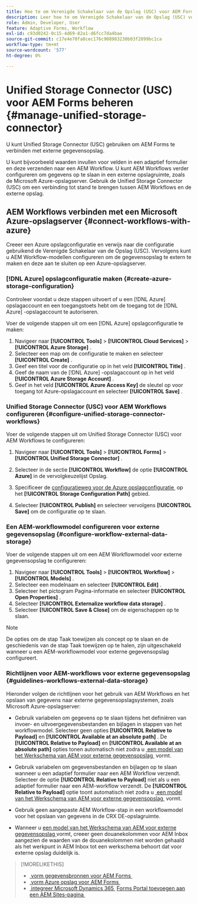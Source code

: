```yaml
---
title: Hoe te om Verenigde Schakelaar van de Opslag (USC) voor AEM Forms te vormen?
description: Leer hoe te om Verenigde Schakelaar van de Opslag (USC) voor AEM Forms te beheren. Gebruik de Unified Storage Connector (USC) om AEM Forms te verbinden met externe gegevensopslag.
role: Admin, Developer, User
feature: Adaptive Forms, Workflow
exl-id: c93d0242-0c15-4d69-82a1-d6fcc7da4bae
source-git-commit: c17e4e70fa8cec176c908983230b03f2899bc1ca
workflow-type: tm+mt
source-wordcount: '577'
ht-degree: 0%

---
```


# Unified Storage Connector (USC) voor AEM Forms beheren {#manage-unified-storage-connector}

U kunt Unified Storage Connector (USC) gebruiken om AEM Forms te verbinden met externe gegevensopslag.

U kunt bijvoorbeeld waarden invullen voor velden in een adaptief formulier en deze verzenden naar een AEM Workflow. U kunt AEM Workflows verder configureren om gegevens op te slaan in een externe opslagruimte, zoals de Microsoft Azure-opslagserver. Gebruik de Unified Storage Connector (USC) om een verbinding tot stand te brengen tussen AEM Workflows en de externe opslag.

## AEM Workflows verbinden met een Microsoft Azure-opslagserver {#connect-workflows-with-azure}

Creeer een Azure opslagconfiguratie en verwijs naar die configuratie gebruikend de Verenigde Schakelaar van de Opslag (USC). Vervolgens kunt u AEM Workflow-modellen configureren om de gegevensopslag te extern te maken en deze aan te sluiten op een Azure-opslagserver.

### [!DNL Azure] opslagconfiguratie maken {#create-azure-storage-configuration}

Controleer voordat u deze stappen uitvoert of u een [!DNL Azure] opslagaccount en een toegangstoets hebt om de toegang tot de [!DNL Azure] -opslagaccount te autoriseren.

Voer de volgende stappen uit om een [!DNL Azure] opslagconfiguratie te maken:

1. Navigeer naar **[!UICONTROL Tools]** > **[!UICONTROL Cloud Services]** > **[!UICONTROL Azure Storage]** .
1. Selecteer een map om de configuratie te maken en selecteer **[!UICONTROL Create]** .
1. Geef een titel voor de configuratie op in het veld **[!UICONTROL Title]** .
1. Geef de naam van de [!DNL Azure] -opslagaccount op in het veld **[!UICONTROL Azure Storage Account]** .
1. Geef in het veld **[!UICONTROL Azure Access Key]** de sleutel op voor toegang tot Azure-opslagaccount en selecteer **[!UICONTROL Save]** .

### Unified Storage Connector (USC) voor AEM Workflows configureren {#configure-unified-storage-connector-workflows}

Voer de volgende stappen uit om Unified Storage Connector (USC) voor AEM Workflows te configureren:

1. Navigeer naar **[!UICONTROL Tools]** > **[!UICONTROL Forms]** > **[!UICONTROL Unified Storage Connector]** .

1. Selecteer in de sectie **[!UICONTROL Workflow]** de optie **[!UICONTROL Azure]** in de vervolgkeuzelijst Opslag.
1. Specificeer de [&#x200B; configuratieweg voor de Azure opslagconfiguratie &#x200B;](#create-azure-storage-configuration) op het **[!UICONTROL Storage Configuration Path]** gebied.
1. Selecteer **[!UICONTROL Publish]** en selecteer vervolgens **[!UICONTROL Save]** om de configuratie op te slaan.

### Een AEM-workflowmodel configureren voor externe gegevensopslag {#configure-workflow-external-data-storage}

Voer de volgende stappen uit om een AEM Workflowmodel voor externe gegevensopslag te configureren:

1. Navigeer naar **[!UICONTROL Tools]** > **[!UICONTROL Workflow]** > **[!UICONTROL Models]** .
1. Selecteer een modelnaam en selecteer **[!UICONTROL Edit]** .
1. Selecteer het pictogram Pagina-informatie en selecteer **[!UICONTROL Open Properties]** .
1. Selecteer **[!UICONTROL Externalize workflow data storage]** .
1. Selecteer **[!UICONTROL Save & Close]** om de eigenschappen op te slaan.

>[!NOTE]
>
>De opties om de stap Taak toewijzen als concept op te slaan en de geschiedenis van de stap Taak toewijzen op te halen, zijn uitgeschakeld wanneer u een AEM-workflowmodel voor externe gegevensopslag configureert.

### Richtlijnen voor AEM-workflows voor externe gegevensopslag {#guidelines-workflows-external-data-storage}

Hieronder volgen de richtlijnen voor het gebruik van AEM Workflows en het opslaan van gegevens naar externe gegevensopslagsystemen, zoals Microsoft Azure-opslagserver:

* Gebruik variabelen om gegevens op te slaan tijdens het definiëren van invoer- en uitvoergegevensbestanden en bijlagen in stappen van het workflowmodel. Selecteer geen opties **[!UICONTROL Relative to Payload]** en **[!UICONTROL Available at an absolute path]** . De **[!UICONTROL Relative to Payload]** en **[!UICONTROL Available at an absolute path]** opties tonen automatisch niet zodra u [&#x200B; een model van het Werkschema van AEM voor externe gegevensopslag &#x200B;](#configure-workflow-external-data-storage) vormt.

* Gebruik variabelen om gegevensbestanden en bijlagen op te slaan wanneer u een adaptief formulier naar een AEM Workflow verzendt. Selecteer de optie **[!UICONTROL Relative to Payload]** niet als u een adaptief formulier naar een AEM-workflow verzendt. De **[!UICONTROL Relative to Payload]** optie toont automatisch niet zodra u [&#x200B; een model van het Werkschema van AEM voor externe gegevensopslag &#x200B;](#configure-workflow-external-data-storage) vormt.

* Gebruik geen aangepaste AEM Workflow-stap in een workflowmodel voor het opslaan van gegevens in de CRX DE-opslagruimte.

* Wanneer u [&#x200B; een model van het Werkschema van AEM voor externe gegevensopslag &#x200B;](#configure-workflow-external-data-storage) vormt, creeer geen douanekolommen voor AEM Inbox aangezien de waarden van de douanekolommen niet worden gehaald als het werkpunt in AEM Inbox tot een werkschema behoort dat voor externe opslag duidelijk is.

>[!MORELIKETHIS]
>
>* [&#x200B; vorm gegevensbronnen voor AEM Forms &#x200B;](/help/forms/configure-data-sources.md)
>* [&#x200B; vorm Azure opslag voor AEM Forms &#x200B;](/help/forms/configure-azure-storage.md)
>* [&#x200B; integreer Microsoft Dynamics 365 &#x200B;](/help/forms/configure-msdynamics.md)
>  [Forms Portal toevoegen aan een AEM Sites-pagina &#x200B;](/help/forms/configure-forms-portal.md)
